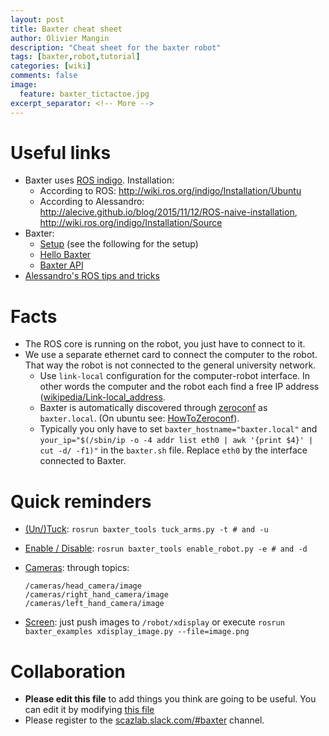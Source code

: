 ```yaml
---
layout: post
title: Baxter cheat sheet
author: Olivier Mangin
description: "Cheat sheet for the baxter robot"
tags: [baxter,robot,tutorial]
categories: [wiki]
comments: false
image:
  feature: baxter_tictactoe.jpg
excerpt_separator: <!-- More -->
---
```

# Useful links

- Baxter uses [ROS indigo](http://wiki.ros.org/indigo). Installation:
  - According to ROS: <http://wiki.ros.org/indigo/Installation/Ubuntu>
  - According to Alessandro: <http://alecive.github.io/blog/2015/11/12/ROS-naive-installation>, <http://wiki.ros.org/indigo/Installation/Source>
- Baxter:
  - [Setup](http://sdk.rethinkrobotics.com/wiki/Workstation_Setup) (see the following for the setup)
  - [Hello Baxter](http://sdk.rethinkrobotics.com/wiki/Hello_Baxter)
  - [Baxter API](http://sdk.rethinkrobotics.com/wiki/API_Reference)
- [Alessandro's ROS tips and tricks](http://alecive.github.io/blog/2016/02/08/ROS-concepts/)

<!-- More -->

# Facts

- The ROS core is running on the robot, you just have to connect to it.
- We use a separate ethernet card to connect the computer to the robot. That way the robot is not connected to the general university network.
  - Use `link-local` configuration for the computer-robot interface. In other words the computer and the robot each find a free IP address ([wikipedia/Link-local_address](https://en.wikipedia.org/wiki/Link-local_address).
  - Baxter is automatically discovered through [zeroconf](https://en.wikipedia.org/wiki/Zero-configuration_networking) as `baxter.local`. (On ubuntu see: [HowToZeroconf](https://help.ubuntu.com/community/HowToZeroconf)).
  - Typically you only have to set `baxter_hostname="baxter.local"` and `your_ip="$(/sbin/ip -o -4 addr list eth0 | awk '{print $4}' | cut -d/ -f1)"` in the `baxter.sh` file. Replace `eth0` by the interface connected to Baxter.

# Quick reminders

- [(Un/)Tuck](https://github.com/RethinkRobotics/sdk-docs/wiki/Tuck-Arms-Example): `rosrun baxter_tools tuck_arms.py -t # and -u`

- [Enable / Disable](http://sdk.rethinkrobotics.com/wiki/Enable_Robot_Tool): `rosrun baxter_tools enable_robot.py -e # and -d`

- [Cameras](http://sdk.rethinkrobotics.com/wiki/API_Reference#Cameras): through topics:

  ~~~
  /cameras/head_camera/image
  /cameras/right_hand_camera/image
  /cameras/left_hand_camera/image
  ~~~

- [Screen](http://sdk.rethinkrobotics.com/wiki/API_Reference#Screen_.28xdisplay.29): just push images to `/robot/xdisplay` or execute
  `rosrun baxter_examples xdisplay_image.py --file=image.png`

# Collaboration

- **Please edit this file** to add things you think are going to be useful. You can edit it by modifying [this file](https://github.com/ScazLab/ScazLab.github.io/blob/master/_posts/2015-02-19-Baxter-cheat-sheet.md)
- Please register to the [scazlab.slack.com/#baxter](https://scazlab.slack.com/messages/baxter/) channel.
